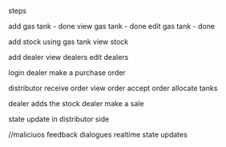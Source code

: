 steps

add gas tank - done
view gas tank - done
edit gas tank - done

add stock using gas tank
view stock

add dealer
view dealers
edit dealers

login dealer
make a purchase order

distributor receive order
view order
accept order
allocate tanks

dealer adds the stock
dealer make a sale

state update in distributor side

//maliciuos
feedback dialogues
realtime state updates
